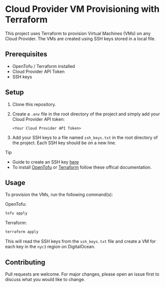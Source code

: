 # Cloud Provider VM Provisioning with Terraform

This project uses Terraform to provision Virtual Machines (VMs) on any Cloud Provider. The VMs are created using SSH keys stored in a local file.

## Prerequisites

- OpenTofu / Terraform installed
- Cloud Provider API Token
- SSH keys

## Setup

1. Clone this repository.
2. Create a `.env` file in the root directory of the project and simply add your Cloud Provider API token:

    ```text
    <Your Cloud Provider API Token>
    ```

3. Add your SSH keys to a file named `ssh_keys.txt` in the root directory of the project. Each SSH key should be on a new line.

> [!TIP] 
> - Guide to create an SSH key [here](https://docs.github.com/en/authentication/connecting-to-github-with-ssh/generating-a-new-ssh-key-and-adding-it-to-the-ssh-agent)
> - To install [OpenTofu](https://opentofu.org/docs/intro/install/) or [Terraform](https://developer.hashicorp.com/terraform/install) follow these offical documentation.

## Usage

To provision the VMs, run the following command(s):

OpenTofu:

```sh
tofu apply
```

Terraform:

```sh
terraform apply
```

This will read the SSH keys from the `ssh_keys.txt` file and create a VM for each key in the `nyc3` region on DigitalOcean.

## Contributing

Pull requests are welcome. For major changes, please open an issue first to discuss what you would like to change.
